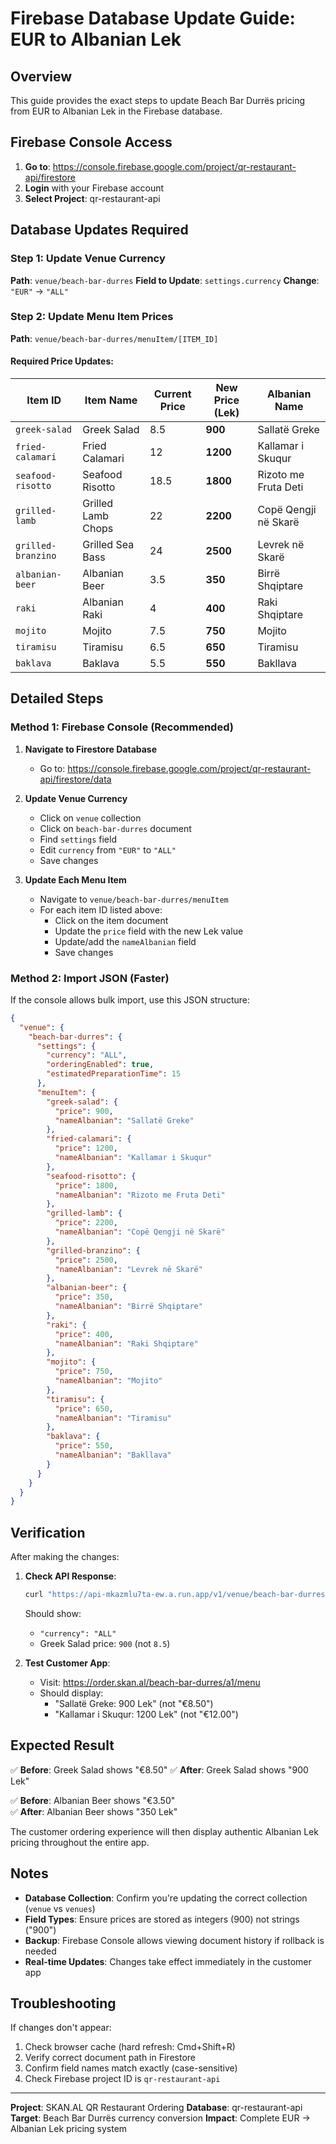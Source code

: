 # Firebase Database Update Guide: EUR to Albanian Lek

## Overview
This guide provides the exact steps to update Beach Bar Durrës pricing from EUR to Albanian Lek in the Firebase database.

## Firebase Console Access
1. **Go to**: https://console.firebase.google.com/project/qr-restaurant-api/firestore
2. **Login** with your Firebase account
3. **Select Project**: qr-restaurant-api

## Database Updates Required

### Step 1: Update Venue Currency
**Path**: `venue/beach-bar-durres`
**Field to Update**: `settings.currency`
**Change**: `"EUR"` → `"ALL"`

### Step 2: Update Menu Item Prices
**Path**: `venue/beach-bar-durres/menuItem/[ITEM_ID]`

#### Required Price Updates:

| Item ID | Item Name | Current Price | New Price (Lek) | Albanian Name |
|---------|-----------|---------------|-----------------|---------------|
| `greek-salad` | Greek Salad | 8.5 | **900** | Sallatë Greke |
| `fried-calamari` | Fried Calamari | 12 | **1200** | Kallamar i Skuqur |
| `seafood-risotto` | Seafood Risotto | 18.5 | **1800** | Rizoto me Fruta Deti |
| `grilled-lamb` | Grilled Lamb Chops | 22 | **2200** | Copë Qengji në Skarë |
| `grilled-branzino` | Grilled Sea Bass | 24 | **2500** | Levrek në Skarë |
| `albanian-beer` | Albanian Beer | 3.5 | **350** | Birrë Shqiptare |
| `raki` | Albanian Raki | 4 | **400** | Raki Shqiptare |
| `mojito` | Mojito | 7.5 | **750** | Mojito |
| `tiramisu` | Tiramisu | 6.5 | **650** | Tiramisu |
| `baklava` | Baklava | 5.5 | **550** | Bakllava |

## Detailed Steps

### Method 1: Firebase Console (Recommended)

1. **Navigate to Firestore Database**
   - Go to: https://console.firebase.google.com/project/qr-restaurant-api/firestore/data

2. **Update Venue Currency**
   - Click on `venue` collection
   - Click on `beach-bar-durres` document
   - Find `settings` field
   - Edit `currency` from `"EUR"` to `"ALL"`
   - Save changes

3. **Update Each Menu Item**
   - Navigate to `venue/beach-bar-durres/menuItem`
   - For each item ID listed above:
     - Click on the item document
     - Update the `price` field with the new Lek value
     - Update/add the `nameAlbanian` field
     - Save changes

### Method 2: Import JSON (Faster)

If the console allows bulk import, use this JSON structure:

```json
{
  "venue": {
    "beach-bar-durres": {
      "settings": {
        "currency": "ALL",
        "orderingEnabled": true,
        "estimatedPreparationTime": 15
      },
      "menuItem": {
        "greek-salad": {
          "price": 900,
          "nameAlbanian": "Sallatë Greke"
        },
        "fried-calamari": {
          "price": 1200,
          "nameAlbanian": "Kallamar i Skuqur"
        },
        "seafood-risotto": {
          "price": 1800,
          "nameAlbanian": "Rizoto me Fruta Deti"
        },
        "grilled-lamb": {
          "price": 2200,
          "nameAlbanian": "Copë Qengji në Skarë"
        },
        "grilled-branzino": {
          "price": 2500,
          "nameAlbanian": "Levrek në Skarë"
        },
        "albanian-beer": {
          "price": 350,
          "nameAlbanian": "Birrë Shqiptare"
        },
        "raki": {
          "price": 400,
          "nameAlbanian": "Raki Shqiptare"
        },
        "mojito": {
          "price": 750,
          "nameAlbanian": "Mojito"
        },
        "tiramisu": {
          "price": 650,
          "nameAlbanian": "Tiramisu"
        },
        "baklava": {
          "price": 550,
          "nameAlbanian": "Bakllava"
        }
      }
    }
  }
}
```

## Verification

After making the changes:

1. **Check API Response**:
   ```bash
   curl "https://api-mkazmlu7ta-ew.a.run.app/v1/venue/beach-bar-durres/menu"
   ```
   Should show:
   - `"currency": "ALL"`
   - Greek Salad price: `900` (not `8.5`)

2. **Test Customer App**:
   - Visit: https://order.skan.al/beach-bar-durres/a1/menu
   - Should display:
     - "Sallatë Greke: 900 Lek" (not "€8.50")
     - "Kallamar i Skuqur: 1200 Lek" (not "€12.00")

## Expected Result

✅ **Before**: Greek Salad shows "€8.50"
✅ **After**: Greek Salad shows "900 Lek"

✅ **Before**: Albanian Beer shows "€3.50"  
✅ **After**: Albanian Beer shows "350 Lek"

The customer ordering experience will then display authentic Albanian Lek pricing throughout the entire app.

## Notes

- **Database Collection**: Confirm you're updating the correct collection (`venue` vs `venues`)
- **Field Types**: Ensure prices are stored as integers (900) not strings ("900")
- **Backup**: Firebase Console allows viewing document history if rollback is needed
- **Real-time Updates**: Changes take effect immediately in the customer app

## Troubleshooting

If changes don't appear:
1. Check browser cache (hard refresh: Cmd+Shift+R)
2. Verify correct document path in Firestore
3. Confirm field names match exactly (case-sensitive)
4. Check Firebase project ID is `qr-restaurant-api`

---

**Project**: SKAN.AL QR Restaurant Ordering
**Database**: qr-restaurant-api
**Target**: Beach Bar Durrës currency conversion
**Impact**: Complete EUR → Albanian Lek pricing system